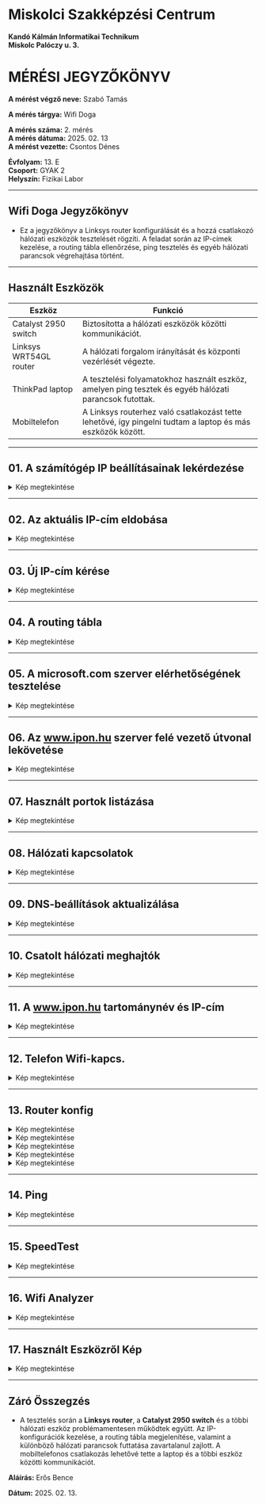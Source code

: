 # Miskolci Szakképzési Centrum  
**Kandó Kálmán Informatikai Technikum**  
**Miskolc Palóczy u. 3.**

# MÉRÉSI JEGYZŐKÖNYV

**A mérést végző neve:** Szabó Tamás 

**A mérés tárgya:** Wifi Doga 

**A mérés száma:** 2. mérés  
**A mérés dátuma:** 2025. 02. 13  
**A mérést vezette:**  Csontos Dénes 

**Évfolyam:** 13. E  
**Csoport:** GYAK 2  
**Helyszín:** Fizikai Labor

---

## Wifi Doga Jegyzőkönyv

- Ez a jegyzőkönyv a Linksys router konfigurálását és a hozzá csatlakozó hálózati eszközök tesztelését rögzíti. A feladat során az IP-címek kezelése, a routing tábla ellenőrzése, ping tesztelés és egyéb hálózati parancsok végrehajtása történt.

---

## Használt Eszközök

| Eszköz                | Funkció                                                                 |
|-----------------------|-------------------------------------------------------------------------|
| Catalyst 2950 switch   | Biztosította a hálózati eszközök közötti kommunikációt.                |
| Linksys WRT54GL router | A hálózati forgalom irányítását és központi vezérlését végezte.         |
| ThinkPad laptop        | A tesztelési folyamatokhoz használt eszköz, amelyen ping tesztek és egyéb hálózati parancsok futottak. |
| Mobiltelefon           | A Linksys routerhez való csatlakozást tette lehetővé, így pingelni tudtam a laptop és más eszközök között. |

---

## 01. A számítógép IP beállításainak lekérdezése

<details>
  <summary>Kép megtekintése</summary>

  
![Képernyőkép 2025-02-13 100649](https://github.com/user-attachments/assets/86f956d3-f0fa-4013-bf21-498a3a937115)


  
</details>

---

## 02. Az aktuális IP-cím eldobása

<details>

  <summary>Kép megtekintése</summary>

  
![Képkivágás](https://github.com/user-attachments/assets/fab9966d-234c-4f41-9d63-c470f30e7a66)

  

</details>

---

## 03. Új IP-cím kérése

<details>

  <summary>Kép megtekintése</summary>

  
![Képkivágás2](https://github.com/user-attachments/assets/00768505-77be-4ef3-acda-dbb11db5f35f)
  

</details>

---

## 04. A routing tábla 

<details>

  <summary>Kép megtekintése</summary>

  
![Képkivágás3](https://github.com/user-attachments/assets/18630e07-8714-4c74-a1c2-4aaa74c4b145)


</details>

---

## 05. A microsoft.com szerver elérhetőségének tesztelése

<details>

  <summary>Kép megtekintése</summary>

  
![Képkivágás33](https://github.com/user-attachments/assets/071d9a3d-79d6-4470-b8a3-df8e9ea6cbe9)

  

</details>

---

## 06. Az www.ipon.hu szerver felé vezető útvonal lekövetése

<details>

  <summary>Kép megtekintése</summary>


 ![Képkivágás5](https://github.com/user-attachments/assets/7ed1dbcf-ecdb-490d-a2e5-c31c6750f70d)


</details>

---

## 07. Használt portok listázása

<details>

  <summary>Kép megtekintése</summary>

  
![sad](https://github.com/user-attachments/assets/30fb3db0-6256-49db-bb6c-4d1501ab97b5)

  

</details>

---

## 08. Hálózati kapcsolatok 

<details>

  <summary>Kép megtekintése</summary>

  
![asd2](https://github.com/user-attachments/assets/a2314a14-736d-489c-bc71-dced70705bb7)

  
</details>

---

## 09. DNS-beállítások aktualizálása

<details>

  <summary>Kép megtekintése</summary>

  
![sadasd](https://github.com/user-attachments/assets/9be207b1-cdd4-450b-b041-244de4399cdb)



</details>

---

## 10. Csatolt hálózati meghajtók 

<details>

  <summary>Kép megtekintése</summary>


![ffff](https://github.com/user-attachments/assets/ec83b612-dec8-454a-aec4-34c102cc0d1f)



</details>

---

## 11. A www.ipon.hu tartománynév és IP-cím 

<details>

  <summary>Kép megtekintése</summary>

  
![fsa](https://github.com/user-attachments/assets/82660201-5189-4b3b-83e7-8c5bef816763)
  

</details>

---

## 12. Telefon Wifi-kapcs.

<details>
  <summary>Kép megtekintése</summary>


  ![Screenshot_20250213-100009_Settings](https://github.com/user-attachments/assets/8635344f-3155-438a-a283-a1bcd6e79b51)


  
</details>

---

## 13. Router konfig

<details>
  <summary>Kép megtekintése</summary>

  
![Screenshot 2025-02-13 at 10-20-31 Wireless-N Broadband Router](https://github.com/user-attachments/assets/9b6a66d7-6b9d-4af0-8076-fa5af20c4829)

  
</details>

<details>
  <summary>Kép megtekintése</summary>


![Screenshot 2025-02-13 at 10-20-42 Wireless-N Broadband Router](https://github.com/user-attachments/assets/8aa347de-dd41-4e91-8697-fe1639a522ea)


</details>

<details>

  <summary>Kép megtekintése</summary>

  
![Screenshot 2025-02-13 at 10-20-54 Wireless-N Broadband Router](https://github.com/user-attachments/assets/2e2cc0c9-6eb0-4c64-8e86-9cea3c97ea90)

  
</details>

<details>
<summary>Kép megtekintése</summary>

  
![Screenshot 2025-02-13 at 10-21-05 Wireless-N Broadband Router](https://github.com/user-attachments/assets/70cfb5fa-e103-4b48-82ae-ff529a6eb79b)


</details>

<details>
<summary>Kép megtekintése</summary>

  
![Screenshot 2025-02-13 at 10-24-36 Wireless-N Broadband Router](https://github.com/user-attachments/assets/0ef2f057-fcfc-44f1-b726-ffb6dfbc6cac)


</details>

---

## 14. Ping

<details>

<summary>Kép megtekintése</summary>


![Képkivágás](https://github.com/user-attachments/assets/23db4894-e1d6-4b0f-b175-78c8d9b89502)
  
![Screenshot_20250213-100304_Termux](https://github.com/user-attachments/assets/e3c3530c-f99e-4438-ae59-f276ad3d1aa5)

</details>

---

## 15. SpeedTest

<details>

<summary>Kép megtekintése</summary>


![410405884-2099c4a7-46df-4f43-bb72-e5fe286fa20c](https://github.com/user-attachments/assets/1e5ef027-4e68-4759-9eb2-d1801a2f3999)


</details>

---

## 16. Wifi Analyzer

<details>

<summary>Kép megtekintése</summary>


![Screenshot_20250213-100108_WiFiAnalyzer](https://github.com/user-attachments/assets/dba1e2a3-fc37-4cae-b0bb-697dd4e2ab61)


</details>

---

## 17. Használt Eszközről Kép

<details>


<summary>Kép megtekintése</summary>


![2025-02-13-10-32-26-074](https://github.com/user-attachments/assets/40cf4573-19b4-4335-9c11-4a56401ec4a6)


</details>

---

## Záró Összegzés

- A tesztelés során a **Linksys router**, a **Catalyst 2950 switch** és a többi hálózati eszköz problémamentesen működtek együtt. Az IP-konfigurációk kezelése, a routing tábla megjelenítése, valamint a különböző hálózati parancsok futtatása zavartalanul zajlott. A mobiltelefonos csatlakozás lehetővé tette a laptop és a többi eszköz közötti kommunikációt.


**Aláírás:** Erős Bence 

**Dátum:** 2025. 02. 13.


